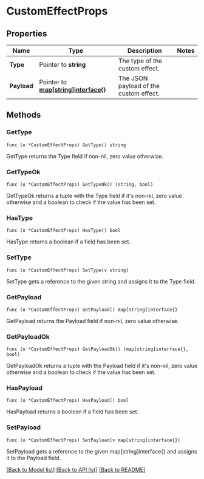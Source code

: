 # CustomEffectProps

## Properties

Name | Type | Description | Notes
------------ | ------------- | ------------- | -------------
**Type** | Pointer to **string** | The type of the custom effect. | 
**Payload** | Pointer to [**map[string]interface{}**](.md) | The JSON payload of the custom effect. | 

## Methods

### GetType

`func (o *CustomEffectProps) GetType() string`

GetType returns the Type field if non-nil, zero value otherwise.

### GetTypeOk

`func (o *CustomEffectProps) GetTypeOk() (string, bool)`

GetTypeOk returns a tuple with the Type field if it's non-nil, zero value otherwise
and a boolean to check if the value has been set.

### HasType

`func (o *CustomEffectProps) HasType() bool`

HasType returns a boolean if a field has been set.

### SetType

`func (o *CustomEffectProps) SetType(v string)`

SetType gets a reference to the given string and assigns it to the Type field.

### GetPayload

`func (o *CustomEffectProps) GetPayload() map[string]interface{}`

GetPayload returns the Payload field if non-nil, zero value otherwise.

### GetPayloadOk

`func (o *CustomEffectProps) GetPayloadOk() (map[string]interface{}, bool)`

GetPayloadOk returns a tuple with the Payload field if it's non-nil, zero value otherwise
and a boolean to check if the value has been set.

### HasPayload

`func (o *CustomEffectProps) HasPayload() bool`

HasPayload returns a boolean if a field has been set.

### SetPayload

`func (o *CustomEffectProps) SetPayload(v map[string]interface{})`

SetPayload gets a reference to the given map[string]interface{} and assigns it to the Payload field.


[[Back to Model list]](../README.md#documentation-for-models) [[Back to API list]](../README.md#documentation-for-api-endpoints) [[Back to README]](../README.md)


